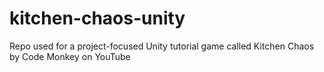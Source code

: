 # kitchen-chaos-unity
Repo used for a project-focused Unity tutorial game called Kitchen Chaos by Code Monkey on YouTube
